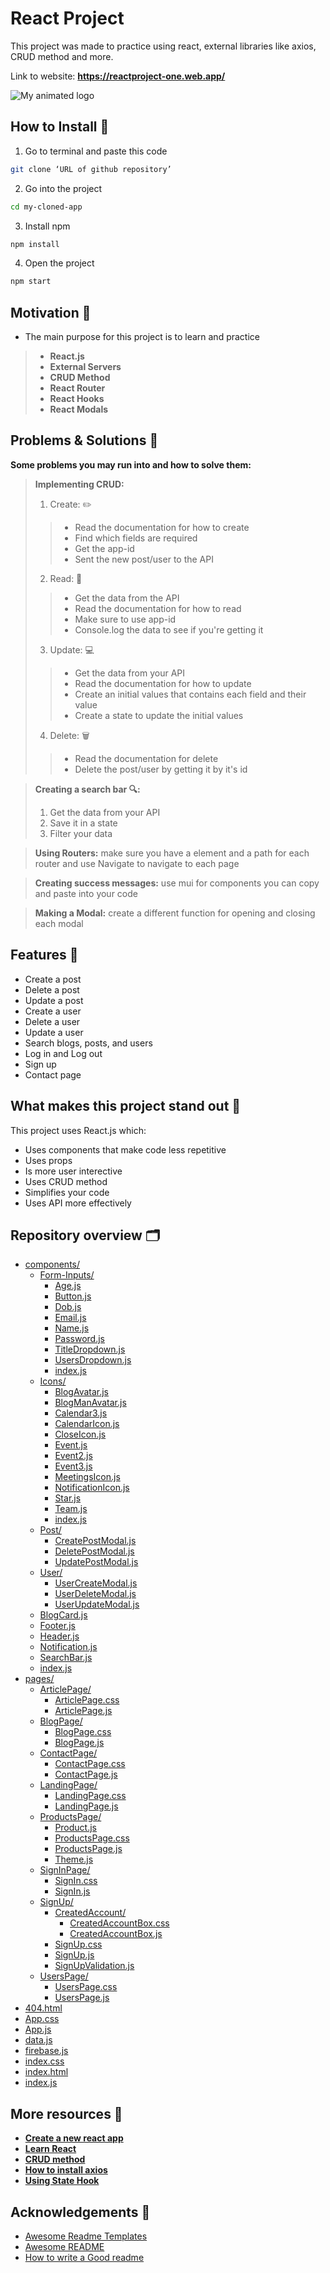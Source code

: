 # React Project

This project was made to practice using react,
external libraries like axios, CRUD method and more.

Link to website: <b><a>https://reactproject-one.web.app/</a></b>

![My animated logo](assets/img.png)

## How to Install 📲

1. Go to terminal and paste this code

```sh
git clone ‘URL of github repository’
```

2. Go into the project

```sh
cd my-cloned-app
```

3. Install npm

```sh
npm install
```

4. Open the project

```sh
npm start
```

## Motivation 🙌

- The main purpose for this project is to learn and practice

> - **React.js**
> - **External Servers**
> - **CRUD Method**
> - **React Router**
> - **React Hooks**
> - **React Modals**

## Problems & Solutions 💭

**Some problems you may run into and how to solve them:**

> **Implementing CRUD:**
>
> 1. Create: ✏️
>
> > - Read the documentation for how to create
> > - Find which fields are required
> > - Get the app-id
> > - Sent the new post/user to the API
>
> 2. Read: 📖
>
> > - Get the data from the API
> > - Read the documentation for how to read
> > - Make sure to use app-id
> > - Console.log the data to see if you're getting it
>
> 3. Update: 💻
>
> > - Get the data from your API
> > - Read the documentation for how to update
> > - Create an initial values that contains each field and their value
> > - Create a state to update the initial values
>
> 4. Delete: 🗑
>
> > - Read the documentation for delete
> > - Delete the post/user by getting it by it's id

> **Creating a search bar 🔍:**
>
> 1. Get the data from your API
> 2. Save it in a state
> 3. Filter your data

> **Using Routers:** make sure you have a element and a path for each router and use Navigate to navigate to each page

> **Creating success messages:** use mui for components you can copy and paste into your code

> **Making a Modal:** create a different function for opening and closing each modal

## Features 📝

- Create a post
- Delete a post
- Update a post
- Create a user
- Delete a user
- Update a user
- Search blogs, posts, and users
- Log in and Log out
- Sign up
- Contact page

## What makes this project stand out 📌

This project uses React.js which:

- Uses components that make code less repetitive
- Uses props
- Is more user interective
- Uses CRUD method
- Simplifies your code
- Uses API more effectively

## Repository overview 🗂

- [components/](./src/components)
  - [Form-Inputs/](./src/components/Form-Inputs)
    - [Age.js](./src/components/Form-Inputs/Age.js)
    - [Button.js](./src/components/Form-Inputs/Button.js)
    - [Dob.js](./src/components/Form-Inputs/Dob.js)
    - [Email.js](./src/components/Form-Inputs/Email.js)
    - [Name.js](./src/components/Form-Inputs/Name.js)
    - [Password.js](./src/components/Form-Inputs/Password.js)
    - [TitleDropdown.js](./src/components/Form-Inputs/TitleDropdown.js)
    - [UsersDropdown.js](./src/components/Form-Inputs/UsersDropdown.js)
    - [index.js](./src/components/Form-Inputs/index.js)
  - [Icons/](./src/components/Icons)
    - [BlogAvatar.js](./src/components/Icons/BlogAvatar.js)
    - [BlogManAvatar.js](./src/components/Icons/BlogManAvatar.js)
    - [Calendar3.js](./src/components/Icons/Calendar3.js)
    - [CalendarIcon.js](./src/components/Icons/CalendarIcon.js)
    - [CloseIcon.js](./src/components/Icons/CloseIcon.js)
    - [Event.js](./src/components/Icons/Event.js)
    - [Event2.js](./src/components/Icons/Event2.js)
    - [Event3.js](./src/components/Icons/Event3.js)
    - [MeetingsIcon.js](./src/components/Icons/MeetingsIcon.js)
    - [NotificationIcon.js](./src/components/Icons/NotificationIcon.js)
    - [Star.js](./src/components/Icons/Star.js)
    - [Team.js](./src/components/Icons/Team.js)
    - [index.js](./src/components/Icons/index.js)
  - [Post/](./src/components/Post)
    - [CreatePostModal.js](./src/components/Post/CreatePostModal.js)
    - [DeletePostModal.js](./src/components/Post/DeletePostModal.js)
    - [UpdatePostModal.js](./src/components/Post/UpdatePostModal.js)
  - [User/](./src/components/User)
    - [UserCreateModal.js](./src/components/User/UserCreateModal.js)
    - [UserDeleteModal.js](./src/components/User/UserDeleteModal.js)
    - [UserUpdateModal.js](./src/components/User/UserUpdateModal.js)
  - [BlogCard.js](./src/components/BlogCard.js)
  - [Footer.js](./src/components/Footer.js)
  - [Header.js](./src/components/Header.js)
  - [Notification.js](./src/components/Notification.js)
  - [SearchBar.js](./src/components/SearchBar.js)
  - [index.js](./src/components/index.js)
- [pages/](./src/pages)
  - [ArticlePage/](./src/pages/ArticlePage)
    - [ArticlePage.css](./src/pages/ArticlePage/ArticlePage.css)
    - [ArticlePage.js](./src/pages/ArticlePage/ArticlePage.js)
  - [BlogPage/](./src/pages/BlogPage)
    - [BlogPage.css](./src/pages/BlogPage/BlogPage.css)
    - [BlogPage.js](./src/pages/BlogPage/BlogPage.js)
  - [ContactPage/](./src/pages/ContactPage)
    - [ContactPage.css](./src/pages/ContactPage/ContactPage.css)
    - [ContactPage.js](./src/pages/ContactPage/ContactPage.js)
  - [LandingPage/](./src/pages/LandingPage)
    - [LandingPage.css](./src/pages/LandingPage/LandingPage.css)
    - [LandingPage.js](./src/pages/LandingPage/LandingPage.js)
  - [ProductsPage/](./src/pages/ProductsPage)
    - [Product.js](./src/pages/ProductsPage/Product.js)
    - [ProductsPage.css](./src/pages/ProductsPage/ProductsPage.css)
    - [ProductsPage.js](./src/pages/ProductsPage/ProductsPage.js)
    - [Theme.js](./src/pages/ProductsPage/Theme.js)
  - [SignInPage/](./src/pages/SignInPage)
    - [SignIn.css](./src/pages/SignInPage/SignIn.css)
    - [SignIn.js](./src/pages/SignInPage/SignIn.js)
  - [SignUp/](./src/pages/SignUp)
    - [CreatedAccount/](./src/pages/SignUp/CreatedAccount)
      - [CreatedAccountBox.css](./src/pages/SignUp/CreatedAccount/CreatedAccountBox.css)
      - [CreatedAccountBox.js](./src/pages/SignUp/CreatedAccount/CreatedAccountBox.js)
    - [SignUp.css](./src/pages/SignUp/SignUp.css)
    - [SignUp.js](./src/pages/SignUp/SignUp.js)
    - [SignUpValidation.js](./src/pages/SignUp/SignUpValidation.js)
  - [UsersPage/](./src/pages/UsersPage)
    - [UsersPage.css](./src/pages/UsersPage/UsersPage.css)
    - [UsersPage.js](./src/pages/UsersPage/UsersPage.js)
- [404.html](./src/404.html)
- [App.css](./src/App.css)
- [App.js](./src/App.js)
- [data.js](./src/data.js)
- [firebase.js](./src/firebase.js)
- [index.css](./src/index.css)
- [index.html](./src/index.html)
- [index.js](./src/index.js)

## More resources 📃

- **<a href="https://reactjs.org/docs/create-a-new-react-app.html">Create a new react app</a>**
- **<a href="https://www.codecademy.com/learn/react-101">Learn React</a>**
- **<a href="https://www.freecodecamp.org/news/crud-operations-explained/">CRUD method</a>**
- **<a href="https://www.npmjs.com/package/axios">How to install axios</a>**
- **<a href="https://reactjs.org/docs/hooks-state.html">Using State Hook</a>**

## Acknowledgements 🤝

- [Awesome Readme Templates](https://awesomeopensource.com/project/elangosundar/awesome-README-templates)
- [Awesome README](https://github.com/matiassingers/awesome-readme)
- [How to write a Good readme](https://bulldogjob.com/news/449-how-to-write-a-good-readme-for-your-github-project)
